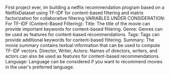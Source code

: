 First project ever, im building a netflix recommendation program based on a NetflixDataset
using TF-IDF for content-based filtering and matrix factorization for collaborative filtering
VARIABLES UNDER CONSIDERATION:
For TF-IDF (Content-Based Filtering):
Title: The title of the movie can provide important keywords for content-based filtering.
Genre: Genres can be used as features for content-based recommendations.
Tags: Tags can provide additional keywords for content-based filtering.
Summary: The movie summary contains textual information that can be used to compute TF-IDF vectors.
Director, Writer, Actors: Names of directors, writers, and actors can also be used as features for content-based recommendations.
Language: Language can be considered if you want to recommend movies in the user's preferred language.

